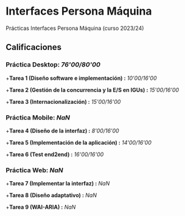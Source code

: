 # Interfaces Persona Máquina

Prácticas Interfaces Persona Máquina (curso 2023/24)

## Calificaciones

### Práctica Desktop: *76'00/80'00* ###

+**Tarea 1 (Diseño software e implementación) :** *10'00/16'00*

+**Tarea 2 (Gestión de la concurrencia y la E/S en IGUs) :** *15'00/16'00*

+**Tarea 3 (Internacionalización) :** *15'00/16'00*

### Práctica Mobile: *NaN* ###

+**Tarea 4 (Diseño de la interfaz) :** *8'00/16'00*

+**Tarea 5 (Implementación de la aplicación) :** *14'00/16'00*

+**Tarea 6 (Test end2end) :** *16'00/16'00*

### Práctica Web: *NaN* ###

+**Tarea 7 (Implementar la interfaz) :** *NaN*

+**Tarea 8 (Diseño adaptativo) :** *NaN*

+**Tarea 9 (WAI-ARIA) :** *NaN*

